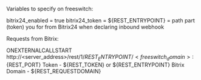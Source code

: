 Variables to specify on freeswitch:

bitrix24_enabled = true
bitrix24_token = ${REST_ENTRYPOINT} = path part (token) you for from Bitrix24 when declaring inbound webhook

Requests from Bitrix:

ONEXTERNALCALLSTART
http://<server_address>/rest/1/${REST_ENTRYPOINT}/<freeswitch_domain>:${REST_PORT}
Token - ${REST_TOKEN} or ${REST_ENTRYPOINT}
Bitrix Domain - ${REST_REQUESTDOMAIN}